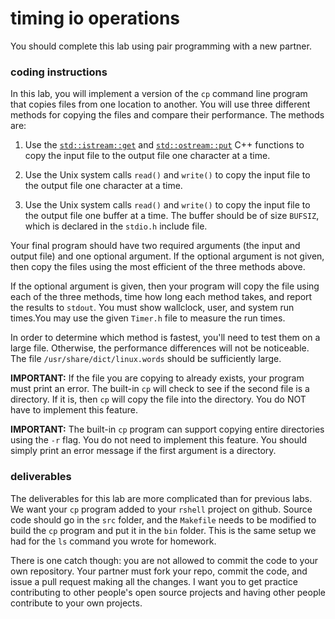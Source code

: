 # timing io operations

You should complete this lab using pair programming with a new partner.

### coding instructions

In this lab, you will implement a version of the `cp` command line program that copies files from one location to another.  You will use three different methods for copying the files and compare their performance.  The methods are:

1. Use the [`std::istream::get`](http://www.cplusplus.com/reference/istream/istream/get/) and [`std::ostream::put`](http://www.cplusplus.com/reference/ostream/ostream/put/) C++ functions to copy the input file to the output file one character at a time.

2. Use the Unix system calls `read()` and `write()` to copy the input file to the output file one character at a time.
  
3. Use the Unix system calls `read()` and `write()` to copy the input file to the output file one buffer at a time.  The buffer should be of size `BUFSIZ`, which is declared in the `stdio.h` include file.

Your final program should have two required arguments (the input and output file) and one optional argument.  If the optional argument is not given, then copy the files using the most efficient of the three methods above.  

If the optional argument is given, then your program will copy the file using each of the three methods, time how long each method takes, and report the results to `stdout`.  You must show wallclock, user, and system run times.You may use the given `Timer.h` file to measure the run times.  

In order to determine which method is fastest, you'll need to test them on a large file.  Otherwise, the performance differences will not be noticeable.  The file `/usr/share/dict/linux.words` should be sufficiently large.

**IMPORTANT:** If the file you are copying to already exists, your program must print an error.  The built-in `cp` will check to see if the second file is a directory.  If it is, then `cp` will copy the file into the directory. You do NOT have to implement this feature.

**IMPORTANT:** The built-in `cp` program can support copying entire directories using the `-r` flag.  You do not need to implement this feature.  You should simply print an error message if the first argument is a directory.

### deliverables

The deliverables for this lab are more complicated than for previous labs.  We want your `cp` program added to your `rshell` project on github.  Source code should go in the `src` folder, and the `Makefile` needs to be modified to build the `cp` program and put it in the `bin` folder.  This is the same setup we had for the `ls` command you wrote for homework. 

There is one catch though: you are not allowed to commit the code to your own repository.  Your partner must fork your repo, commit the code, and issue a pull request making all the changes.  I want you to get practice contributing to other people's open source projects and having other people contribute to your own projects.
